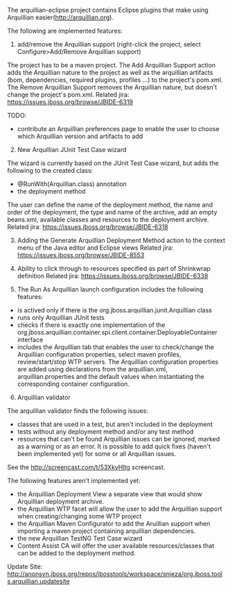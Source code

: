 The arquillian-eclipse project contains Eclipse plugins that make using Arquillian easier(http://arquillian.org).

The following are implemented features:

1) add/remove the Arquillian support (right-click the project, select Configure>Add/Remove Arquillian support)

The project has to be a maven project.
The Add Arquillian Support action adds the Arquillian nature to the project as well as the arquillian artifacts (bom, dependencies, required plugins, profiles ...) to the project's pom.xml.  
The Remove Arquillian Support removes the Arquillian nature, but doesn't change the project's pom.xml.
Related jira: https://issues.jboss.org/browse/JBIDE-6319

TODO:
- contribute an Arquillian preferences page to enable the user to choose which Arquillian version and artifacts to add

2) New Arquillian JUnit Test Case wizard

The wizard is currently based on the JUnit Test Case wizard, but adds the following to the created class:

- @RunWith(Arquillian.class) annotation
- the deployment method

The user can define the name of the deployment method, the name and order of the deployment, the type and name of the archive, add an empty beans.xml, available classes and resources to the deployment archive. 
Related jira: https://issues.jboss.org/browse/JBIDE-6318

3) Adding the Generate Arquillian Deployment Method action to the context menu of the Java editor and Eclipse views 
Related jira: https://issues.jboss.org/browse/JBIDE-8553

4) Ability to click through to resources specified as part of Shrinkwrap definition 
Related jira: https://issues.jboss.org/browse/JBIDE-6338

5) The Run As Arquillian launch configuration includes the following features:

- is actived only if there is the org.jboss.arquillian.junit.Arquillian class
- runs only Arquillian JUnit tests
- checks if there is exactly one implementation of the org.jboss.arquillian.container.spi.client.container.DeployableContainer interface
- includes the Arquillian tab that enables the user to check/change the Arquillian configuration properties, select maven profiles, review/start/stop WTP servers. The Arquillian configuration properties are added using declarations from the arquillian.xml, arquillian.properties and the default values when instantiating the corresponding container configuration.

6) Arquillian validator

The arquillian validator finds the following issues:
- classes that are used in a test, but aren't included in the deployment
- tests without any deployment method and/or any test method
- resources that can't be found
Arquillian issues can be ignored, marked as a warning or as an error. It is possible to add quick fixes (haven't been implemented yet) for some or all Arquillian issues.

See the http://screencast.com/t/53XkyHltg screencast.

The following features aren't implemented yet:

- the Arquillian Deployment View
a separate view that would show Arquillian deployment archive.
- the Arquillian WTP facet
will allow the user to add the Arquillian support when creating/changing some WTP project
- the Arquillian Maven Configurator
to add the Aruillian support when importing a maven project containing arquillian dependencies.
- the new Arquillian TestNG Test Case wizard
- Content Assist
CA will offer the user available resources/classes that can be added to the deployment method.

Update Site: http://anonsvn.jboss.org/repos/jbosstools/workspace/snjeza/org.jboss.tools.arquillian.updatesite

